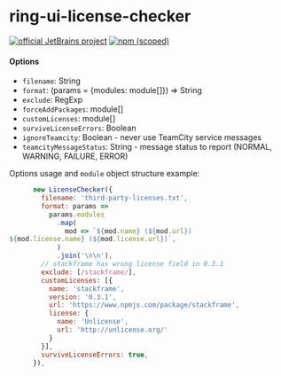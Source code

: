 ring-ui-license-checker
=======================

[![official JetBrains project](http://jb.gg/badges/official-flat-square.svg)](https://confluence.jetbrains.com/display/ALL/JetBrains+on+GitHub)
[![npm (scoped)](https://img.shields.io/npm/v/@jetbrains/ring-ui-license-checker.svg)](npmjs.com/package/@jetbrains/ring-ui-license-checker)

#### Options

- `filename`: String
- `format`: (params = {modules: module[]}) => String
- `exclude`: RegExp
- `forceAddPackages`: module[]
- `customLicenses`: module[]
- `surviveLicenseErrors`: Boolean
- `ignoreTeamcity`: Boolean - never use TeamCity service messages
- `teamcityMessageStatus`: String - message status to report (NORMAL, WARNING, FAILURE, ERROR)

Options usage and `module` object structure example:

```javascript
      new LicenseChecker({
        filename: 'third-party-licenses.txt',
        format: params =>
          params.modules
            .map(
              mod => `${mod.name} (${mod.url})
${mod.license.name} (${mod.license.url})`,
            )
            .join('\n\n'),
        // stackframe has wrong license field in 0.3.1
        exclude: [/stackframe/],
        customLicenses: [{
          name: 'stackframe',
          version: '0.3.1',
          url: 'https://www.npmjs.com/package/stackframe',
          license: {
            name: 'Unlicense',
            url: 'http://unlicense.org/'
          }
        }],
        surviveLicenseErrors: true,
      }),
```
